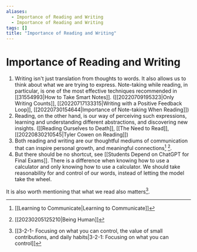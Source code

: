 ```yaml
---
aliases:
  - Importance of Reading and Writing
  - Importance of Reading and Writing
tags: []
title: "Importance of Reading and Writing"
---
```


# Importance of Reading and Writing

1. Writing isn't just translation from thoughts to words. It also allows us to think about what we are trying to express. Note-taking while reading, in particular, is one of the most effective techniques recommended in [[31554993|How to Take Smart Notes]]. ([[20220709195323|Only Writing Counts]], [[20220717133315|Writing with a Positive Feedback Loop]], [[20220730154644|Importance of Note-taking When Reading]])
2. Reading, on the other hand, is our way of perceiving such expressions, learning and understanding different abstractions, and discovering new insights. ([[Reading Ourselves to Death]], [[The Need to Read]], [[20220830210545|Tyler Cowen on Reading]])
3. Both reading and writing are our thoughtful mediums of communication that can inspire personal growth, and meaningful connections[^1] [^2].
4. But there should be no shortcut, see [[Students Depend on ChatGPT for Final Exams]]. There is a difference when knowing how to use a calculator and only knowing how to use a calculator. We should take reasonability for and control of our words, instead of letting the model take the wheel.

It is also worth mentioning that what we read also matters[^3].

[^1]: [[Learning to Communicate|Learning to Communicate]]
[^2]: [[20230205125210|Being Human]]
[^3]: [[3-2-1- Focusing on what you can control, the value of small contributions, and daily habits|3-2-1: Focusing on what you can control]]